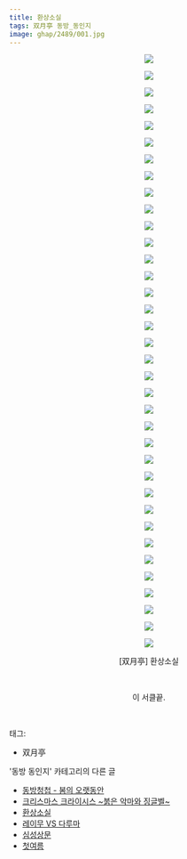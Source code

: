 ```yaml
---
title: 환상소실
tags: 双月亭 동방_동인지
image: ghap/2489/001.jpg
---
```

<div class="article">
<p style="text-align: center; clear: none; float: none;"><img src="{{ site.nasurl }}/ghap/2489/001.jpg"/></p>
<p style="text-align: center; clear: none; float: none;"><img src="{{ site.nasurl }}/ghap/2489/002.jpg"/></p>
<p style="text-align: center; clear: none; float: none;"><img src="{{ site.nasurl }}/ghap/2489/003.jpg"/></p>
<p style="text-align: center; clear: none; float: none;"><img src="{{ site.nasurl }}/ghap/2489/004.jpg"/></p>
<p style="text-align: center; clear: none; float: none;"><img src="{{ site.nasurl }}/ghap/2489/005.jpg"/></p>
<p style="text-align: center; clear: none; float: none;"><img src="{{ site.nasurl }}/ghap/2489/006.jpg"/></p>
<p style="text-align: center; clear: none; float: none;"><img src="{{ site.nasurl }}/ghap/2489/007.jpg"/></p>
<p style="text-align: center; clear: none; float: none;"><img src="{{ site.nasurl }}/ghap/2489/008.jpg"/></p>
<p style="text-align: center; clear: none; float: none;"><img src="{{ site.nasurl }}/ghap/2489/009.jpg"/></p>
<p style="text-align: center; clear: none; float: none;"><img src="{{ site.nasurl }}/ghap/2489/010.jpg"/></p>
<p style="text-align: center; clear: none; float: none;"><img src="{{ site.nasurl }}/ghap/2489/011.jpg"/></p>
<p style="text-align: center; clear: none; float: none;"><img src="{{ site.nasurl }}/ghap/2489/012.jpg"/></p>
<p style="text-align: center; clear: none; float: none;"><img src="{{ site.nasurl }}/ghap/2489/013.jpg"/></p>
<p style="text-align: center; clear: none; float: none;"><img src="{{ site.nasurl }}/ghap/2489/014.jpg"/></p>
<p style="text-align: center; clear: none; float: none;"><img src="{{ site.nasurl }}/ghap/2489/015.jpg"/></p>
<p style="text-align: center; clear: none; float: none;"><img src="{{ site.nasurl }}/ghap/2489/016.jpg"/></p>
<p style="text-align: center; clear: none; float: none;"><img src="{{ site.nasurl }}/ghap/2489/017.jpg"/></p>
<p style="text-align: center; clear: none; float: none;"><img src="{{ site.nasurl }}/ghap/2489/018.jpg"/></p>
<p style="text-align: center; clear: none; float: none;"><img src="{{ site.nasurl }}/ghap/2489/019.jpg"/></p>
<p style="text-align: center; clear: none; float: none;"><img src="{{ site.nasurl }}/ghap/2489/020.jpg"/></p>
<p style="text-align: center; clear: none; float: none;"><img src="{{ site.nasurl }}/ghap/2489/021.jpg"/></p>
<p style="text-align: center; clear: none; float: none;"><img src="{{ site.nasurl }}/ghap/2489/022.jpg"/></p>
<p style="text-align: center; clear: none; float: none;"><img src="{{ site.nasurl }}/ghap/2489/023.jpg"/></p>
<p style="text-align: center; clear: none; float: none;"><img src="{{ site.nasurl }}/ghap/2489/024.jpg"/></p>
<p style="text-align: center; clear: none; float: none;"><img src="{{ site.nasurl }}/ghap/2489/025.jpg"/></p>
<p style="text-align: center; clear: none; float: none;"><img src="{{ site.nasurl }}/ghap/2489/026.jpg"/></p>
<p style="text-align: center; clear: none; float: none;"><img src="{{ site.nasurl }}/ghap/2489/027.jpg"/></p>
<p style="text-align: center; clear: none; float: none;"><img src="{{ site.nasurl }}/ghap/2489/028.jpg"/></p>
<p style="text-align: center; clear: none; float: none;"><img src="{{ site.nasurl }}/ghap/2489/029.jpg"/></p>
<p style="text-align: center; clear: none; float: none;"><img src="{{ site.nasurl }}/ghap/2489/030.jpg"/></p>
<p style="text-align: center; clear: none; float: none;"><img src="{{ site.nasurl }}/ghap/2489/031.jpg"/></p>
<p style="text-align: center; clear: none; float: none;"><img src="{{ site.nasurl }}/ghap/2489/032.jpg"/></p>
<p style="text-align: center; clear: none; float: none;"><img src="{{ site.nasurl }}/ghap/2489/033.jpg"/></p>
<p style="text-align: center; clear: none; float: none;"><img src="{{ site.nasurl }}/ghap/2489/034.jpg"/></p>
<p style="text-align: center; clear: none; float: none;"><img src="{{ site.nasurl }}/ghap/2489/035.jpg"/></p>
<p style="text-align: center; clear: none; float: none;"><img src="{{ site.nasurl }}/ghap/2489/036.jpg"/></p>
<p style="text-align: center; clear: none; float: none;">[双月亭] 환상소실</p>
<p style="text-align: center; clear: none; float: none;"><br/></p>
<p style="text-align: center; clear: none; float: none;">이 서클끝.</p>
<p><br/></p>
</div><div class="tagTrail">
<p>태그: </p>
<ul>
<li>双月亭</li>
</ul>
</div><div class="another">
<p>'동방 동인지' 카테고리의 다른 글</p>
<ul>
<li><a href="/2016-10-07-ghap_2491">동방청첩 - 봄의 오랫동안</a></li>
<li><a href="/2016-10-07-ghap_2490">크리스마스 크라이시스 ~붉은 악마와 징글벨~</a></li>
<li><a href="/2016-10-07-ghap_2489">환상소실</a></li>
<li><a href="/2016-10-07-ghap_2488">레이무 VS 다루마</a></li>
<li><a href="/2016-10-07-ghap_2485">심성상문</a></li>
<li><a href="/2016-10-07-ghap_2484">첫여름</a></li>
</ul>
</div><div class="cb_module cb_fluid">
<div class="cb_wrt cb_profile">
</div><!-- commentList close -->
</div>